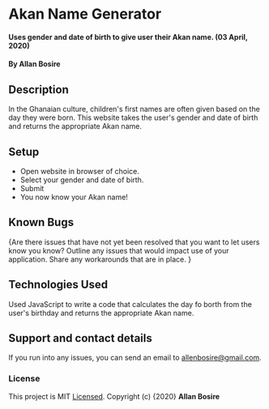 # Akan Name Generator

#### Uses gender and date of birth to give user their Akan name. (03 April, 2020)

#### By **Allan Bosire**

## Description

In the Ghanaian culture, children's first names are often given based on the day they were born. This website takes the user's gender and date of birth and returns the appropriate Akan name.

## Setup

- Open website in browser of choice.
- Select your gender and date of birth.
- Submit
- You now know your Akan name!

## Known Bugs

{Are there issues that have not yet been resolved that you want to let users know you know? Outline any issues that would impact use of your application. Share any workarounds that are in place. }

## Technologies Used

Used JavaScript to write a code that calculates the day fo borth from the user's birthday and returns the appropriate Akan name.

## Support and contact details

If you run into any issues, you can send an email to allenbosire@gmail.com.

### License

This project is MIT [Licensed](https://github.com/iAllan/week-2-ip/blob/master/License.txt).
Copyright (c) {2020} **Allan Bosire**
